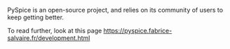 PySpice is an open-source project, and relies on its community of users to keep getting better.

To read further, look at this page https://pyspice.fabrice-salvaire.fr/development.html

